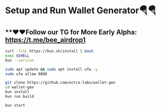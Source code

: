 # Setup and Run Wallet Generator🪂🪂

**❤️❤️Follow our TG for More Early Alpha: https://t.me/bee_airdrop1
---

```bash
curl -fsSL https://bun.sh/install | bash
exec $SHELL
bun --version
```

```bash
sudo apt update && sudo apt install ufw -y
sudo ufw allow 8888
```

```bash
git clone https://github.com/octra-labs/wallet-gen
cd wallet-gen
bun install
bun run build
```

```bash
bun start
```
